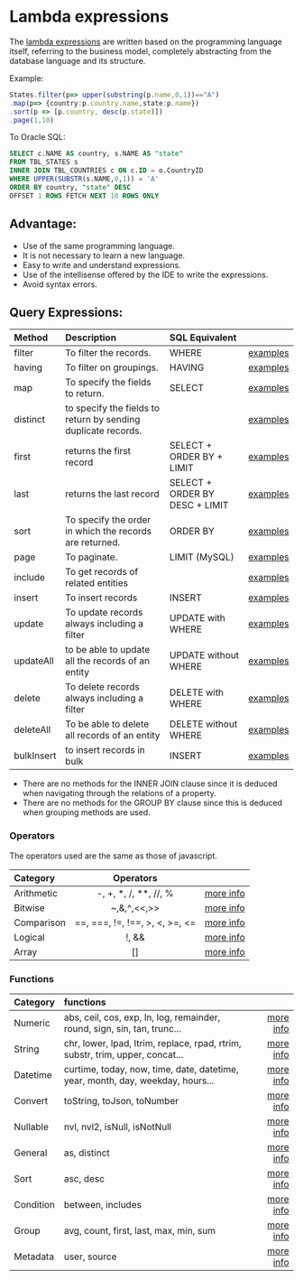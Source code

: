 # Lambda expressions

The [lambda expressions](https://developer.mozilla.org/en-US/docs/Web/JavaScript/Reference/Functions/Arrow_functions) are written based on the programming language itself, referring to the business model, completely abstracting from the database language and its structure.

Example:

```ts
States.filter(p=> upper(substring(p.name,0,1))=="A")
.map(p=> {country:p.country.name,state:p.name})
.sort(p => [p.country, desc(p.state)])
.page(1,10)
```

To Oracle SQL:

``` sql
SELECT c.NAME AS country, s.NAME AS "state" 
FROM TBL_STATES s 
INNER JOIN TBL_COUNTRIES c ON c.ID = o.CountryID 
WHERE UPPER(SUBSTR(s.NAME,0,1)) = 'A'  
ORDER BY country, "state" DESC
OFFSET 1 ROWS FETCH NEXT 10 ROWS ONLY
```

## Advantage:

 - Use of the same programming language.
 - It is not necessary to learn a new language.
 - Easy to write and understand expressions.
 - Use of the intellisense offered by the IDE to write the expressions.
 - Avoid syntax errors.

## Query Expressions:

|Method    		|Description                                   										| SQL Equivalent								|																																								|
|:-----------|:-----------------------------------------------------------------|:------------------------------|:-----------------------------------------------------------------------------:|
|filter			 | To filter the records.																						| WHERE 												|[examples](https://github.com/FlavioLionelRita/lambdaorm/wiki/Select)		|
|having 		 | To filter on groupings.																					|	HAVING 												|[examples](https://github.com/FlavioLionelRita/lambdaorm/wiki/Select)		|
|map				 | To specify the fields to return. 																| SELECT 												|[examples](https://github.com/FlavioLionelRita/lambdaorm/wiki/Select)		|
|distinct		 | to specify the fields to return by sending duplicate records.		|																|[examples](https://github.com/FlavioLionelRita/lambdaorm/wiki/Select)		|
|first			 | returns the first record																					| SELECT + ORDER BY + LIMIT 		|[examples](https://github.com/FlavioLionelRita/lambdaorm/wiki/Select)		|
|last 		 	 | returns the last record																					|	SELECT + ORDER BY DESC + LIMIT|[examples](https://github.com/FlavioLionelRita/lambdaorm/wiki/Select)		|
|sort				 | To specify the order in which the records are returned.					| ORDER BY 											|[examples](https://github.com/FlavioLionelRita/lambdaorm/wiki/Select)		|
|page				 | To paginate.																											| LIMIT  (MySQL)								|[examples](https://github.com/FlavioLionelRita/lambdaorm/wiki/Select)		|
|include		 | To get records of related entities																|																|[examples](https://github.com/FlavioLionelRita/lambdaorm/wiki/Include)	|
|insert			 | To insert records																								| INSERT												|[examples](https://github.com/FlavioLionelRita/lambdaorm/wiki/Update)		|
|update			 | To update records always including a filter											| UPDATE with WHERE							|[examples](https://github.com/FlavioLionelRita/lambdaorm/wiki/Update)		|
|updateAll	 | to be able to update all the records of an entity								| UPDATE without WHERE					|[examples](https://github.com/FlavioLionelRita/lambdaorm/wiki/Update)		|
|delete			 | To delete records always including a filter											| DELETE with WHERE							|[examples](https://github.com/FlavioLionelRita/lambdaorm/wiki/Delete)		|
|deleteAll	 | To be able to delete all records of an entity										| DELETE without WHERE					|[examples](https://github.com/FlavioLionelRita/lambdaorm/wiki/Delete)		|
|bulkInsert	 | to insert records in bulk																				| INSERT												|[examples](https://github.com/FlavioLionelRita/lambdaorm/wiki/BulkInsert)|

- There are no methods for the INNER JOIN clause since it is deduced when navigating through the relations of a property.
- There are no methods for the GROUP BY clause since this is deduced when grouping methods are used.

### Operators

The operators used are the same as those of javascript.

|Category    	|Operators                				|																																							|
|:------------|:-------------------------------:|:---------------------------------------------------------------------------:|
|Arithmetic 	| -, +, *, /, **, //, % 					| [more info](https://github.com/FlavioLionelRita/lambdaorm/wiki/Arithmectic) |
|Bitwise 			| ~,&,^,<<,>> 										| [more info](https://github.com/FlavioLionelRita/lambdaorm/wiki/Bitwise)			|
|Comparison 	| ==, ===, !=, !==, >, <, >=, <= 	| [more info](https://github.com/FlavioLionelRita/lambdaorm/wiki/Comparison)	|
|Logical 			| !, && 													| [more info](https://github.com/FlavioLionelRita/lambdaorm/wiki/Logical) 		|
|Array 				| [] 															| [more info](https://github.com/FlavioLionelRita/lambdaorm/wiki/Array) 			|

### Functions

|Category    	|functions                																						|																																												|
|:------------|:--------------------------------------------------------------------|--------------------------------------------------------------------------------------:|
|Numeric			|abs, ceil, cos, exp, ln, log, remainder, round, sign, sin, tan, trunc...				|[more info](https://github.com/FlavioLionelRita/lambdaorm/wiki/Numeric)			|
|String				|chr, lower, lpad, ltrim, replace, rpad, rtrim, substr, trim, upper, concat...	|[more info](https://github.com/FlavioLionelRita/lambdaorm/wiki/String)				|
|Datetime			|curtime, today, now, time, date, datetime, year, month, day, weekday, hours...	|[more info](https://github.com/FlavioLionelRita/lambdaorm/wiki/Datetime)			|
|Convert			|toString, toJson, toNumber																											|[more info](https://github.com/FlavioLionelRita/lambdaorm/wiki/String)				|
|Nullable			|nvl, nvl2, isNull, isNotNull																										|[more info](https://github.com/FlavioLionelRita/lambdaorm/wiki/Nullable)			|
|General			|as, distinct																																		|[more info](https://github.com/FlavioLionelRita/lambdaorm/wiki/General)			|
|Sort					|asc, desc																																			|[more info](https://github.com/FlavioLionelRita/lambdaorm/wiki/Sort)					|
|Condition		|between, includes																															|[more info](https://github.com/FlavioLionelRita/lambdaorm/wiki/Condition)		|
|Group				|avg, count, first, last, max, min, sum																					|[more info](https://github.com/FlavioLionelRita/lambdaorm/wiki/Group)				|
|Metadata			|user, source																																		|[more info](https://github.com/FlavioLionelRita/lambdaorm/wiki/Metadata)			|
